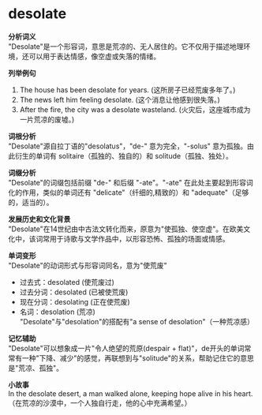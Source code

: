 # desolate

**分析词义**  
"Desolate"是一个形容词，意思是荒凉的、无人居住的。它不仅用于描述地理环境，还可以用于表达情感，像空虚或失落的情绪。

  

**列举例句**

  

1.  The house has been desolate for years. (这所房子已经荒废多年了。)
2.  The news left him feeling desolate. (这个消息让他感到很失落。)
3.  After the fire, the city was a desolate wasteland. (火灾后，这座城市成为一片荒凉的废墟。)

  

**词根分析**  
"Desolate"源自拉丁语的"desolatus"，"de-" 意为完全，"-solus" 意为孤独。由此衍生的单词有 solitaire（孤独的、独自的）和 solitude（孤独、独处）。

  

**词缀分析**  
"Desolate"的词缀包括前缀 "de-" 和后缀 "-ate"。"-ate" 在此处主要起到形容词化的作用，类似的单词还有 "delicate"（纤细的,精致的）和 "adequate"（足够的，适当的）。

  

**发展历史和文化背景**  
"Desolate"在14世纪由中古法文转化而来，原意为"使孤独、使空虚"。在欧美文化中，该词常用于诗歌与文学作品中，以形容恐怖、孤独的场面或情感。

  

**单词变形**  
"Desolate"的动词形式与形容词同名，意为"使荒废"

  

*   过去式：desolated (使荒废过)
*   过去分词：desolated (已被使荒废)
*   现在分词：desolating (正在使荒废)
*   名词：desolation (荒凉)  
    "Desolate"与"desolation"的搭配有"a sense of desolation"（一种荒凉感）

  

**记忆辅助**  
"Desolate"可以想象成一片"令人绝望的荒原(despair + flat)"，de开头的单词常常有一种"下降、减少"的感觉，再联想到与"solitude"的关系，帮助记住它的意思是"荒凉、孤独"。

  

**小故事**  
In the desolate desert, a man walked alone, keeping hope alive in his heart.（在荒凉的沙漠中，一个人独自行走，他的心中充满希望。）
